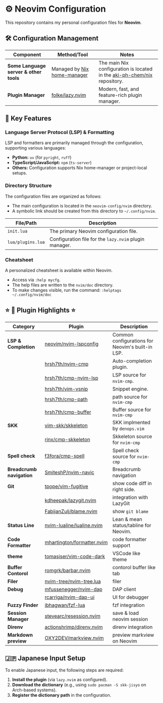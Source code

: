 # ⚙️ Neovim Configuration

This repository contains my personal configuration files for **Neovim**.

## 🛠️ Configuration Management

| Component                              | Method/Tool                   | Notes                                                                       |
|----------------------------------------|-------------------------------|-----------------------------------------------------------------------------|
| **Some Language server & other tools** | Managed by [Nix home-manager] | The main Nix configuration is located in the [aki-ph-chem/nix]  repository. |
| **Plugin Manager**                     | [folke/lazy.nvim]             | Modern, fast, and feature-rich plugin manager.                              |

[Nix home-manager]: https://www.google.com/search?q=https://nixos.org/manual/home-manager/index.html
[folke/lazy.nvim]: https://github.com/folke/lazy.nvim
[aki-ph-chem/nix]: https://github.com/aki-ph-chem/nix

## 🚀 Key Features

### Language Server Protocol (LSP) & Formatting

LSP and formatters are primarily managed through the configuration, supporting various languages:

  * **Python:** `uv` (for `pyright`, `ruff`)
  * **TypeScript/JavaScript:** `npm` (`ts-server`)
  * **Others:** Configuration supports Nix home-manager or project-local setups.

### Directory Structure

The configuration files are organized as follows:

  * The main configuration is located in the `neovim-config/nvim` directory.
  * A symbolic link should be created from this directory to `~/.config/nvim`.

| File/Path         | Description                                            |
|-------------------|--------------------------------------------------------|
| `init.lua`        | The primary Neovim configuration file.                 |
| `lua/plugins.lua` | Configuration file for the `lazy.nvim` plugin manager. |

### Cheatsheet

A personalized cheatsheet is available within Neovim.

  * Access via `:help mycfg`.
  * The help files are written to the `nvim/doc` directory.
  * To make changes visible, run the command: `:helptags ~/.config/nvim/doc`

## ⭐ 🔌 Plugin Highlights ⭐

| Category                  | Plugin                       | Description                                      |
|---------------------------|------------------------------|--------------------------------------------------|
| **LSP & Completion**      | [neovim/nvim-lspconfig]      | Common configurations for Neovim's built-in LSP. |
|                           | [hrsh7th/nvim-cmp]           | Auto-completion plugin.                          |
|                           | [hrsh7th/cmp-nvim-lsp]       | LSP source for `nvim-cmp`.                       |
|                           | [hrsh7th/vim-vsnip]          | Snippet engine.                                  |
|                           | [hrsh7th/cmp-path]           | path source for `nvim-cmp`                       |
|                           | [hrsh7th/cmp-buffer]         | Buffer source for `nvim-cmp`                     |
| **SKK**                   | [vim-skk/skkeleton]          | SKK implmented by `denops.vim`                   |
|                           | [rinx/cmp-skkeleton]         | Skkeleton source for `nvim-cmp`                  |
| **Spell check**           | [f3fora/cmp-spell]           | Spell check source for `nvim-cmp`                |
| **Breadcrumb navigation** | [SmiteshP/nvim-navic]        | Breadcrumb navigation                            |
| **Git**                   | [tpope/vim-fugitive]         | show code diff in right side.                    |
|                           | [kdheepak/lazygit.nvim]      | integration with LazyGit                         |
|                           | [FabijanZulj/blame.nvim]     | show `git blame`                                 |
| **Status Line**           | [nvim-lualine/lualine.nvim]  | Lean & mean status/tabline for Neovim.           |
| **Code Formatter**        | [mhartington/formatter.nvim] | code formatter support                           |
| **theme**                 | [tomasiser/vim-code-dark]    | VSCode like theme                                |
| **Buffer Contorol**       | [romgrk/barbar.nvim]         | contorol buffer like tab                         |
| **Filer**                 | [nvim-tree/nvim-tree.lua]    | filer                                            |
| **Debug**                 | [mfussenegger/nvim-dap]      | DAP client                                       |
|                           | [rcarriga/nvim-dap-ui]       | UI for debugger                                  |
| **Fuzzy Finder**          | [ibhagwan/fzf-lua]           | fzf integration                                  |
| **Session Manager**       | [stevearc/resession.nvim]    | save & load neovim session                       |
| **Direnv**                | [actionshrimp/direnv.nvim]   | direnv integration                               |
| **Markdown preview**      | [OXY2DEV/markview.nvim]      | preview markview on Neovim                       | 


<!-- for LSP & cmp -->
[neovim/nvim-lspconfig]: https://github.com/neovim/nvim-lspconfig
[hrsh7th/nvim-cmp]: https://github.com/hrsh7th/nvim-cmp
[hrsh7th/cmp-nvim-lsp]: https://github.com/hrsh7th/cmp-nvim-lsp
[hrsh7th/vim-vsnip]: https://github.com/hrsh7th/vim-vsnip
[hrsh7th/cmp-path]: https://github.com/hrsh7th/cmp-path
[hrsh7th/cmp-buffer]: https://github.com/hrsh7th/cmp-buffer

<!-- cmp for SKK -->
[vim-skk/skkeleton]: https://github.com/vim-skk/skkeleton
[rinx/cmp-skkeleton]: https://github.com/rinx/cmp-skkeleton
<!-- spell check -->
[f3fora/cmp-spell]: https://github.com/f3fora/cmp-spell
<!-- Breadcrumb navigation -->
[SmiteshP/nvim-navic]: https://github.com/SmiteshP/nvim-navic
<!-- Git -->
[tpope/vim-fugitive]: https://github.com/tpope/vim-fugitive
[kdheepak/lazygit.nvim]: https://github.com/kdheepak/lazygit.nvim
[FabijanZulj/blame.nvim]: https://github.com/FabijanZulj/blame.nvim

<!-- status line -->
[nvim-lualine/lualine.nvim]: https://github.com/nvim-lualine/lualine.nvim
<!-- Terminal -->
[akinsho/toggleterm.nvim]: https://github.com/akinsho/toggleterm.nvim
<!-- formatter -->
[mhartington/formatter.nvim]: https://github.com/mhartington/formatter.nvim
<!-- theme -->
[tomasiser/vim-code-dark]: https://github.com/tomasiser/vim-code-dark
<!-- buffer control -->
[romgrk/barbar.nvim]: https://github.com/romgrk/barbar.nvim
<!-- filer -->
[nvim-tree/nvim-tree.lua]: https://github.com/nvim-tree/nvim-tree.lua

<!-- Debug -->
[mfussenegger/nvim-dap]: https://github.com/mfussenegger/nvim-dap
[rcarriga/nvim-dap-ui]: https://github.com/rcarriga/nvim-dap-ui
<!-- fuzzy finder -->
[ibhagwan/fzf-lua]: https://github.com/ibhagwan/fzf-lua
<!-- session manager -->
[stevearc/resession.nvim]: https://github.com/stevearc/resession.nvim
<!-- direnv -->
[actionshrimp/direnv.nvim]: https://github.com/actionshrimp/direnv.nvim
<!-- Markdown preview -->
[OXY2DEV/markview.nvim]: https://github.com/OXY2DEV/markview.nvim


<!-- font -->
[Nerd Fonts]: https://www.nerdfonts.com/


## 🇯🇵 Japanese Input Setup

To enable Japanese input, the following steps are required:

1.  **Install the plugin** (via `lazy.nvim` as configured).
2.  **Download the dictionary** (e.g., using `sudo pacman -S skk-jisyo` on Arch-based systems).
3.  **Register the dictionary path** in the configuration.

